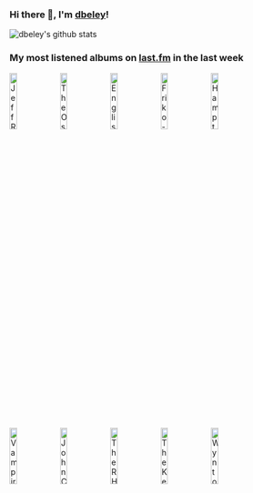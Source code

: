 ### Hi there 👋, I'm [dbeley](https://dbeley.ovh/en)!

![dbeley's github stats](https://github-readme-stats.vercel.app/api?username=dbeley)

### My most listened albums on [last.fm](https://www.last.fm/user/d_beley) in the last week

[<img src='https://lastfm.freetls.fastly.net/i/u/300x300/60979031a9af4416fdeba118c6bd5a94.jpg' width='16%' height='16%' alt='Jeff Rosenstock - WORRY.'>](https://www.last.fm/music/jeff%2brosenstock/worry.)&nbsp;
[<img src='https://lastfm.freetls.fastly.net/i/u/300x300/30b0db96c46a3aebe7a0a968b532c306.jpg' width='16%' height='16%' alt='The Oscar Peterson Trio - Night Train'>](https://www.last.fm/music/the%2boscar%2bpeterson%2btrio/night%2btrain)&nbsp;
[<img src='https://lastfm.freetls.fastly.net/i/u/300x300/9869939c291c6bb023fd68ce600e490b.jpg' width='16%' height='16%' alt='English Teacher - This Could Be Texas'>](https://www.last.fm/music/english%2bteacher/this%2bcould%2bbe%2btexas)&nbsp;
[<img src='https://lastfm.freetls.fastly.net/i/u/300x300/a8dc09e1853070c5ba9a2bd58c2683de.jpg' width='16%' height='16%' alt='Friko - Where We’ve Been, Where We Go from Here'>](https://www.last.fm/music/friko/where%2bwe%25e2%2580%2599ve%2bbeen%252c%2bwhere%2bwe%2bgo%2bfrom%2bhere)&nbsp;
[<img src='https://lastfm.freetls.fastly.net/i/u/300x300/1bf64d2264244e27ce0402efc1949873.jpg' width='16%' height='16%' alt='Hampton Hawes - The Trio, Volume 2: This Is Hampton Hawes'>](https://www.last.fm/music/hampton%2bhawes/the%2btrio%252c%2bvolume%2b2%253a%2bthis%2bis%2bhampton%2bhawes)&nbsp;
<br>
[<img src='https://lastfm.freetls.fastly.net/i/u/300x300/6d82bc24d66644b103a8658ed4d56398.jpg' width='16%' height='16%' alt='Vampire Weekend - Only God Was Above Us'>](https://www.last.fm/music/vampire%2bweekend/only%2bgod%2bwas%2babove%2bus)&nbsp;
[<img src='https://lastfm.freetls.fastly.net/i/u/300x300/5578cab39b47730a9ac36882c44dcf4e.jpg' width='16%' height='16%' alt='John Cale - Paris 1919'>](https://www.last.fm/music/john%2bcale/paris%2b1919)&nbsp;
[<img src='https://lastfm.freetls.fastly.net/i/u/300x300/cc4d9b5c7c444080c0b7c29e553cff44.jpg' width='16%' height='16%' alt='The RH Factor - Hard Groove'>](https://www.last.fm/music/the%2brh%2bfactor/hard%2bgroove)&nbsp;
[<img src='https://lastfm.freetls.fastly.net/i/u/300x300/551973a2afd2495fc993af2d88ff5ba5.jpg' width='16%' height='16%' alt='The Kenny Drew Trio - Pal Joey'>](https://www.last.fm/music/the%2bkenny%2bdrew%2btrio/pal%2bjoey)&nbsp;
[<img src='https://lastfm.freetls.fastly.net/i/u/300x300/656593cdac774063bd1af6f7f559a325.jpg' width='16%' height='16%' alt='Wynton Kelly - Kelly Blue'>](https://www.last.fm/music/wynton%2bkelly/kelly%2bblue)&nbsp;
<br>
